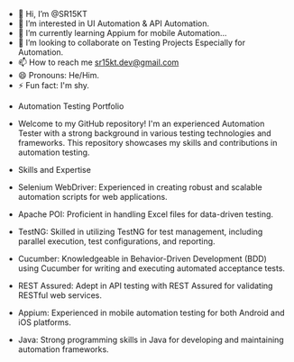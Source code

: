 - 👋 Hi, I’m @SR15KT
- 👀 I’m interested in UI Automation  & API Automation.
- 🌱 I’m currently learning Appium for mobile Automation...
- 💞️ I’m looking to collaborate on Testing Projects Especially for Automation.
- 📫 How to reach me <sr15kt.dev@gmail.com>
- 😄 Pronouns: He/Him.
- ⚡ Fun fact: I'm shy.

<!---
SR15KT/SR15KT is a ✨ special ✨ repository because its `README.md` (this file) appears on your GitHub profile.
You can click the Preview link to take a look at your changes.
--->

- Automation Testing Portfolio
- Welcome to my GitHub repository! I'm an experienced Automation Tester with a strong background in various testing technologies and frameworks. This repository showcases my skills and contributions in automation testing.

- Skills and Expertise
- Selenium WebDriver: Experienced in creating robust and scalable automation scripts for web applications.
- Apache POI: Proficient in handling Excel files for data-driven testing.
- TestNG: Skilled in utilizing TestNG for test management, including parallel execution, test configurations, and reporting.
- Cucumber: Knowledgeable in Behavior-Driven Development (BDD) using Cucumber for writing and executing automated acceptance tests.
- REST Assured: Adept in API testing with REST Assured for validating RESTful web services.
- Appium: Experienced in mobile automation testing for both Android and iOS platforms.
- Java: Strong programming skills in Java for developing and maintaining automation frameworks.
